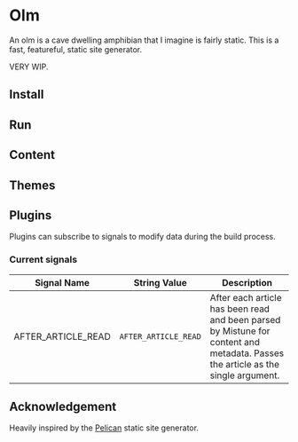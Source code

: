 # Olm

An olm is a cave dwelling amphibian that I imagine is fairly static. This is a fast, featureful, static site generator.

VERY WIP.

## Install

## Run

## Content

## Themes

## Plugins

Plugins can subscribe to signals to modify data during the build process.

### Current signals

Signal Name | String Value | Description
---|---|---
AFTER_ARTICLE_READ |`AFTER_ARTICLE_READ` | After each article has been read and been parsed by Mistune for content and metadata. Passes the article as the single argument.

## Acknowledgement

Heavily inspired by the [Pelican](https://blog.getpelican.com/) static site generator.

